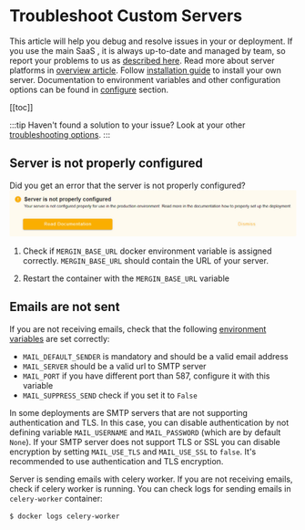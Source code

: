 # Troubleshoot Custom Servers

This article will help you debug and resolve issues in your <CommunityPlatformNameLink /> or <EnterprisePlatformNameLink /> deployment. If you use the main SaaS <DashboardLink desc="Mergin Maps Server"/>, it is always up-to-date and managed by <MainPlatformName /> team, so report your problems to us as [described here](../../misc/troubleshoot/index.md). Read more about server platforms in [overview article](../index.md). Follow [installation guide](../install/index.md) to install your own server. Documentation to environment variables and other configuration options can be found in [configure](../administer/environment.md) section.

[[toc]]

:::tip
Haven't found a solution to your issue? Look at your other [troubleshooting options](../../misc/troubleshoot/index.md).
:::

## Server is not properly configured
Did you get an error that the server is not properly configured?
![Mergin Maps CE server not configured error](./ce-server-not-configured.jpg "Mergin Maps CE server not configured error")

1. Check if `MERGIN_BASE_URL` docker environment variable is assigned correctly.
   `MERGIN_BASE_URL` should contain the URL of your <CommunityPlatformName /> server.
   
2. Restart the container with the `MERGIN_BASE_URL` variable

## Emails are not sent

If you are not receiving emails, check that the following [environment variables](../administer/environment/) are set correctly:

* `MAIL_DEFAULT_SENDER` is mandatory and should be a valid email address
* `MAIL_SERVER` should be a valid url to SMTP server
* `MAIL_PORT` if you have different port than 587, configure it with this variable
* `MAIL_SUPPRESS_SEND` check if you set it to `False`

In some deployments are SMTP servers that are not supporting authentication and TLS. In this case, you can disable authentication by not defining variable `MAIL_USERNAME` and `MAIL_PASSWORD` (which are by default `None`). If your SMTP server does not support TLS or SSL you can disable encryption by setting `MAIL_USE_TLS` and `MAIL_USE_SSL` to `false`. It's recommended to use authentication and TLS encryption.

Server is sending emails with celery worker. If you are not receiving emails, check if celery worker is running. You can check logs for sending emails in `celery-worker` container:
```shell
$ docker logs celery-worker
```